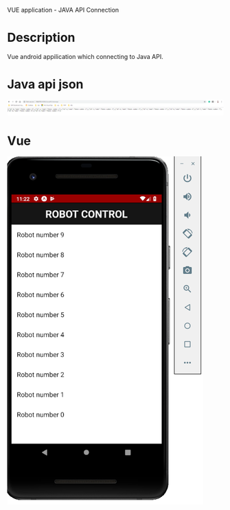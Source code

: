 VUE application - JAVA API Connection

# Description

Vue android appilication which connecting to Java API.

# Java api json 
![](images/image-java.PNG)

# Vue
![](images/image-vue.PNG)
